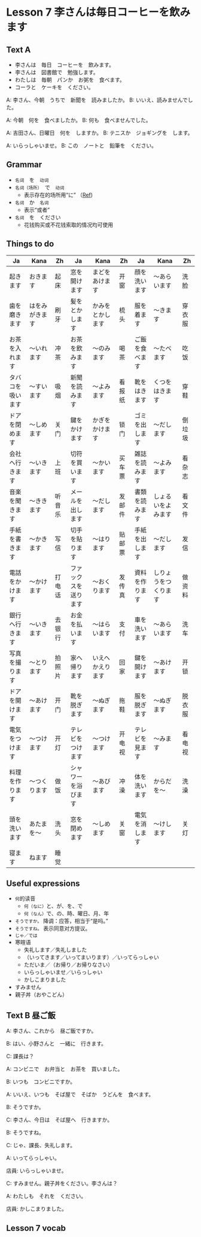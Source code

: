 Lesson 7 李さんは毎日コーヒーを飲みます
=======================================

Text A
---------

- 李さんは　毎日　コーヒーを　飲みます。
- 李さんは　図書館で　勉強します。
- わたしは　毎朝　パンか　お粥を　食べます。
- コーラと　ケーキを　ください。

A: 李さん、今朝　うちで　新聞を　読みましたか。
B: いいえ、読みませんでした。

A: 今朝　何を　食べましたか。
B: 何も　食べませんでした。

A: 吉田さん、日曜日　何を　しますか。
B: テニスか　ジョギングを　します。

A: いらっしゃいませ。
B: この　ノートと　鉛筆を　ください。


Grammar
------------
* `名词`　を　`动词`
* `名词（场所）`　で　`动词`
  * 表示存在的场所用“に” （[Ref](20131211-lesson-4.md))
* `名词`　か　`名词`
  * 表示“或者”
* `名词`　を　ください
  * 花钱购买或不花钱索取的情况均可使用


Things to do
-------------------------

Ja|Kana|Zh                        |Ja|Kana|Zh                               |Ja|Kana|Zh
----|----|----                    |----|----|----                           |----|----|----
起きます|おきます|起床            |窓を開けます|まどをあけます|开窗         |顔を洗います|〜あらいます|洗脸
歯を磨きます|はをみがきます|刷牙  |髪をとかします|かみをとかします|梳头     |服を着ます|〜きます|穿衣服
お茶を入れます|〜いれます|冲茶    |お茶を飲みます|〜のみます|喝茶           |ご飯を食べます|〜たべます|吃饭
タバコを吸います|〜すいます|吸烟  |新聞を読みます|〜よみます|看报纸         |靴をはきます|くつをはきます|穿鞋
ドアを閉めます|〜しめます|关门    |鍵をかけます|かぎをかけます|锁门         |ゴミを出します|〜だします|倒垃圾
会社へ行きます|〜いきます|上班    |切符を買います|〜かいます|买车票         |雑誌を読みます|〜よみます|看杂志
音楽を聞きます|〜ききます|听音乐  |メールを出します|〜だします|发邮件       |書類を読みます|しょるいをよみます|看文件
手紙を書きます|〜かきます|写信    |切手を貼ります|〜はります|贴邮票         |手紙を出します|〜だします|发信
電話をかけます|〜かけます|打电话  |ファックスを送ります|〜おくります|发传真 |資料を作ります|しりょうをつくります|做资料
銀行へ行きます|〜いきます|去银行  |お金を払います|〜はらいます|支付         |車を洗います|〜あらいます|洗车
写真を撮ります|〜とります|拍照片  |家へ帰ります|いえへかえります|回家       |鍵を開けます|〜あけます|开锁
ドアを開けます|〜あけます|开门    |靴を脱ぎます|〜ぬぎます|拖鞋             |服を脱ぎます|〜ぬぎます|脱衣服
電気をつけます|〜つけます|开灯    |テレビをつけます|〜つけます|开电视       |テレビを見ます|〜みます|看电视
料理を作ります|〜つくります|做饭  |シャワーを浴びます|〜あびます|冲澡       |体を洗います|からだを〜|洗澡
頭を洗います|あたまを〜|洗头      |窓を閉めます|〜しめます|关窗             |電気を消します|〜けします|关灯
寝ます|ねます|睡觉                |||                                       |||  


Useful expressions
------------------

* `何`的读音
  * `何（なに）`と、が、を、で
  * `何（なん）`で、の、時、曜日、月、年
* `そうですか。` 降调：应答，相当于“是吗。”
* `そうですね。` 表示同意对方提议。
* `じゃ／では`
* 寒暄语
  * 失礼します／失礼しました
  * （いってきます／いってまいります）／いってらっしゃい
  * ただいま／（お帰り／お帰りなさい）
  * いらっしゃいませ／いらっしゃい
  * かしこまりました
* すみません
* 親子丼（おやこどん）


Text B 昼ご飯
---------------

A: 李さん、これから　昼ご飯ですか。

B: はい、小野さんと　一緒に　行きます。

C: 課長は？

A: コンビニで　お弁当と　お茶を　買いました。

B: いつも　コンビニですか。

A: いいえ、いつも　そば屋で　そばか　うどんを　食べます。

B: そうですか。

C: 李さん、今日は　そば屋へ　行きますか。

B: そうですね。

C: じゃ、課長、失礼します。

A: いってらっしゃい。

店員: いらっしゃいませ。

C: すみません。親子丼をください。李さんは？

A: わたしも　それを　ください。

店員: かしこまりました。


Lesson 7 vocab
--------------

